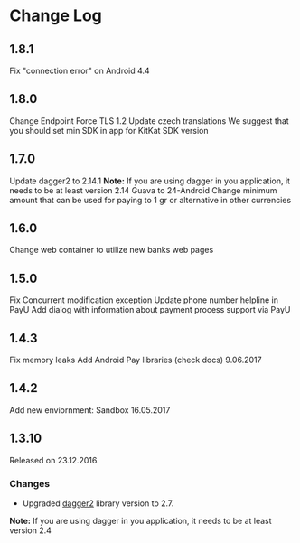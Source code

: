# Change Log

## 1.8.1
Fix "connection error" on Android 4.4

## 1.8.0
Change Endpoint 
Force TLS 1.2
Update czech translations
We suggest that you should set min SDK in app for KitKat SDK version

## 1.7.0
Update dagger2 to 2.14.1
**Note:** If you are using dagger in you application, it needs to be at least version 2.14
Guava to 24-Android
Change minimum amount that can be used for paying to 1 gr or alternative in other currencies

## 1.6.0
Change web container to utilize new banks web pages

## 1.5.0
Fix Concurrent modification exception
Update phone number helpline in PayU
Add dialog with information about payment process support via PayU 

## 1.4.3
Fix memory leaks
Add Android Pay libraries (check docs)
9.06.2017

## 1.4.2
Add new enviornment: Sandbox
16.05.2017

## 1.3.10
Released on 23.12.2016.

### Changes
- Upgraded [dagger2](https://github.com/google/dagger) library version to 2.7.

**Note:** If you are using dagger in you application, it needs to be at least version 2.4